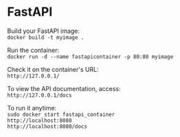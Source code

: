 # FastAPI

Build your FastAPI image:  
`docker build -t myimage .`  

Run the container:  
`docker run -d --name fastapicontainer -p 80:80 myimage`  

Check it on the container's URL:  
`http://127.0.0.1/`  

To view the API documentation, access:  
`http://127.0.0.1/docs`

To run it anytime:  
`sudo docker start fastapi_container`  
`http://localhost:8080`  
`http://localhost:8080/docs`  
